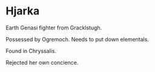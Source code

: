 # Hjarka
Earth Genasi fighter from Gracklstugh.

Possessed by Ogremoch.
Needs to put down elementals.

Found in Chryssalis.

Rejected her own concience.